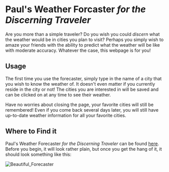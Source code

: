 # Paul's Weather Forcaster _for the Discerning Traveler_

Are you more than a simple traveler? Do you wish you could _discern_ what the weather would be in cities you plan to visit? Perhaps you simply wish to amaze your friends with the ability to predict what the weather will be like with moderate accuracy. Whatever the case, this webpage is for you!

## Usage

The first time you use the forecaster, simply type in the name of a city that you wish to know the weather of. It doesn't even matter if you currently reside in the city or not! The cities you are interested in will be saved and can be clicked on at any time to see their weather.

Have no worries about closing the page, your favorite cities will still be remembered! Even if you come back several days later, you will still have up-to-date weather information for all your favorite cities.

## Where to Find it

Paul's Weather Forecaster _for the Discerning Traveler_ can be found [here](https://kirkpatrickpaul.github.io/weather_forecaster/). Before you begin, it will look rather plain, but once you get the hang of it, it should look something like this:

![Beautiful_Forecaster](./Assets/Forecaster.jpg)
